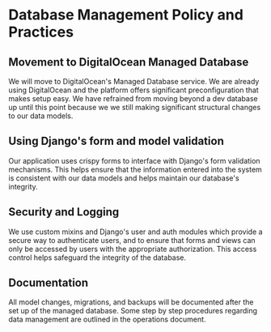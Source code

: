 # Database Management Policy and Practices

## Movement to DigitalOcean Managed Database

We will move to DigitalOcean's Managed Database service. We are already using DigitalOcean and
the platform offers significant preconfiguration that makes setup easy. We have refrained from
moving beyond a dev database up until this point because we we still making significant structural
changes to our data models.

## Using Django's form and model validation

Our application uses crispy forms to interface with Django's form validation mechanisms.
This helps ensure that the information entered into the system is consistent with our data
models and helps maintain our database's integrity.

## Security and Logging

We use custom mixins and Django's user and auth modules which provide a secure way to authenticate users, and to ensure that forms and views can only be accessed by users with the appropriate authorization. This access control helps safeguard the integrity of the database.

## Documentation

All model changes, migrations, and backups will be documented after the set up of the managed database. Some step by step procedures regarding data management are outlined in the operations document.